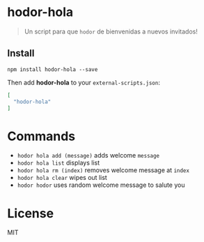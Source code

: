 # hodor-hola

> Un script para que `hodor` de bienvenidas a nuevos invitados!

## Install

```
npm install hodor-hola --save
```

Then add **hodor-hola** to your `external-scripts.json`:

```json
[
  "hodor-hola"
]
```

# Commands

- `hodor hola add (message)` adds welcome `message`
- `hodor hola list` displays list
- `hodor hola rm (index)` removes welcome message at `index`
- `hodor hola clear` wipes out list
- `hodor hodor` uses random welcome message to salute you

# License

MIT
